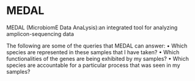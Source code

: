 # MEDAL
MEDAL (MicrobiomE Data AnaLysis):an integrated tool for analyzing amplicon-sequencing data

The following are some of the queries that MEDAL can answer:
•	Which species are represented in these samples that I have taken?
•	Which functionalities of the genes are being exhibited by my samples?
•	Which species are accountable for a particular process that was seen in my samples?
